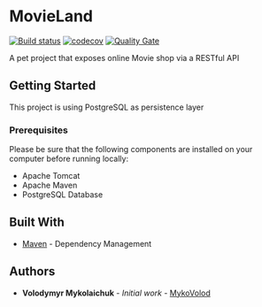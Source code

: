 # MovieLand

[![Build status](https://travis-ci.org/mykovolod/movieland.svg?branch=master)](https://travis-ci.org/mykovolod/movieland) [![codecov](https://codecov.io/gh/mykovolod/movieland/branch/master/graph/badge.svg)](https://codecov.io/gh/mykovolod/movieland) [![Quality Gate](https://sonarcloud.io/api/project_badges/measure?project=com.sonarqube.examples.standard-sqscanner-travis-project&metric=alert_status)](https://sonarcloud.io/dashboard/index/com.sonarqube.examples.standard-sqscanner-travis-project)


A pet project that exposes online Movie shop via a RESTful API

## Getting Started

This project is using PostgreSQL as persistence layer

### Prerequisites

Please be sure that the following components are installed on your computer before running locally:

- Apache Tomcat
- Apache Maven
- PostgreSQL Database


## Built With

* [Maven](https://maven.apache.org/) - Dependency Management

## Authors

* **Volodymyr Mykolaichuk** - *Initial work* - [MykoVolod](https://github.com/mykovolod/)